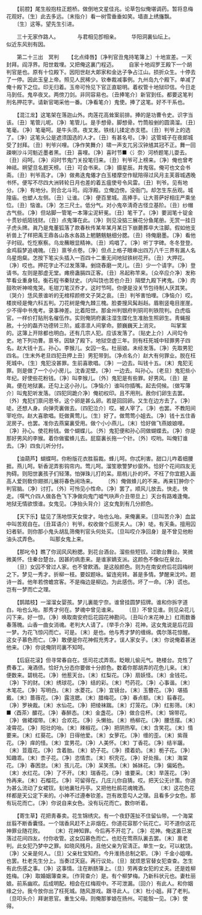 <!-- { "loadSidebar": true } -->
　　【前腔】尾生般抱柱正题桥。做倒地文星佳兆。论草包似俺堪调药。暂将息梅花观好。〔生〕此去多远。〔末指介〕看一树雪垂垂如笑。墙直上绣旛飘。 
　　〔生〕这等。望先生引进。 

　　三十无家作路人。　　　　与君相见卽相亲。 
　　华阳洞裏仙坛上。　　　　似近东风别有因。 

　　第二十三出　冥判 
　　【北点绛唇】〔净判官丑鬼持笔簿上〕十地宣差。一天封拜。阎浮界。阳世栽埋。又把俺这裏门程迈。 
　　自家十地阎罗王殿下一个胡判官是也。原有十位殿下。因阳世赵大郞家和金达子争占江山。损折众生。十停去了一停。因此玉皇上帝。照见人民稀少。钦奉裁减事例。九州岛九个殿下。单减了俺十殿下之位。印无归着。玉帝可怜见下官正直聪明。着权管十地狱印信。今日走马到任。鬼卒夜叉。两傍刀剑。非同容易也。〔丑捧笔介〕新官到任。都要这笔判刑名押花字。请新官喝采他一番。〔净看笔介〕鬼使。捧了这笔。好不干系也。 

　　【混江龙】这笔架在落迦山外。肉莲花高耸案前排。捧的是功曹令史。识字当该。〔丑〕笔管儿呢。〔净〕笔管儿。是手想骨。脚想骨。竹筒般剉的圆滴溜。〔丑〕笔毫。〔净〕笔毫呵。是牛头须。夜叉发。铁线儿揉定赤支毸。〔丑〕判爷上的选了。〔净〕这笔头公是遮须国选的人才。〔丑〕有甚名号。〔净〕这管城子在夜郞城受了封拜。〔丑〕判爷兴哩。〔净作笑舞介〕啸一声支兀另汉钟馗其冠不正。舞一回疎喇沙斗河魁近墨者黑。〔丑〕喜哩。〔净〕喜时节■〈氵奈〉河桥题笔儿耍去。〔丑〕闷呵。〔净〕闷时节鬼门关投笔归来。〔丑〕判爷可上榜来。〔净〕俺也曾考神祗。朔望旦名题天榜。〔丑〕可会书来。〔净〕摄星辰。井鬼宿。俺可也文会书斋。〔丑〕判爷高才。〔净〕做弗迭鬼僊才白玉楼摩空作赋陪得过风月主芙蓉城遇晚书怀。便写不尽四大洲转轮日月也差的着五瘟使号令风雷。〔丑〕判爷。见有地分。〔净〕有地分。则合北斗司。阎浮殿。立俺边傍。没衙门。却怎生东岳观。城隍庙。也塑人左侧。〔丑〕让谁。〔净〕便百里城。高捧手。让大菩萨好相庄严乘坐位。〔丑〕恼谁。〔净〕怎三尺土。低分气。对小鬼卒淸奇古怪立基阶。〔丑〕纱帽古气些。〔净〕但站脚一管笔一本簿尘泥轩冕。〔丑〕笔干了。〔净〕要润笔十锭金十贯钞纸陌钱财。〔丑〕点鬼簿在此。〔净〕则见没掂三展花分鱼尾册。无赏一挂日子虎头牌。眞乃是鬼董狐落了款春秋传某年某月某日下崩薨葬卒大注脚。假如他支祈兽上了样把禹王鼎各山各水各路上魍魉魑魅细分腮。〔丑〕待俺磨墨。〔净〕看他子时砚。忔忔察察。乌龙蘸眼显精神。〔丑〕鸡唱了。〔净〕听丁字碑。冬冬登登。金鸡翦梦追魂魄。〔丑〕禀爷点卷。〔净〕但点上格子眼串出四万八千三界有漏人名乌星炮粲。怎按下笔尖头插入一百四十二重无间地狱铁树花开。〔丑〕大押花。〔净〕哎也。押花字止不过发落簿。剉烧舂磨一灵儿。〔丑〕少一个请字。〔净〕登请书。左则是那虚无堂。瘫痨蛊膈四正客。〔丑〕吊起称竿来。〔众卒应介净〕发称竿看业重身轻。衡石程书秦狱史。〔内叫饶也苦也介丑〕隔壁九殿下拷鬼。〔净〕肉鼓吹听神啼鬼哭。毛钳刀笔汉乔才。这时节呵。你便是没关节包待制人厌其笑。〔哭介〕恁风景谁听的无棺椁颜修文子哭之哀。〔丑〕判爷害怕哩。〔净恼介〕哎。楼炭经是俺六科五判。刀花树是俺九棘三槐。脸娄搜风髯赳赳。眉剔竖电目崖崖。少不得中书鬼考。录事神差。比着阳世。那金州判银府判铜司判铁院判。白虎临官。一样价打贴刑名催伍作。实则俺阴府裏注湿生牒化生准胎生照卵生。靑蝇报赦。十分的磊齐功德转三阶。威凛凛人间掌命。颤巍巍天上消灾。 
　　叫掌案的。这簿上开除都也明白。还有几宗人犯。应该发落了。〔贴史上介〕人间勾令史。地下列功曹。禀爷。因缺了殿下。地狱空虚三年。则有枉死城中轻罪男子四名。赵大钱十五。孙心。李猴儿。女囚一名。杜丽娘。未经发落。〔净〕先取男犯四名。〔生末外老旦四犯丑押上丑〕男犯带到。〔净点名介〕赵大有何罪业。脱在枉死城中。〔生〕鬼犯没甚罪。生前喜歌唱。〔净〕一边去。叫钱十五。〔末〕鬼犯无罪。则是做了一个小小房儿。沈香泥壁。〔净〕一边去。叫孙心。〔老旦〕鬼犯些小年纪。好使些花粉钱。〔净〕叫李猴儿。〔外〕鬼犯是有些罪。好男风。〔丑〕是眞。便在地狱裏。还勾上这小孙儿。〔净恼介〕谁叫你插嘴。起去伺候。〔做写簿介〕叫鬼犯听发落。〔四犯同跪介净〕俺初权印。且不用刑。赦你们卵生去罢。〔外〕鬼犯们禀问恩爷。这个卵是甚么卵。若是回回卵。又生在边方去了。〔净〕唗。还想人身。向弹壳裏做去。〔四犯泣介〕哎。被人宰了。〔净〕也罢。不教阳间宰吃你。赵大喜歌唱。贬做黄莺儿。〔生〕好了。做莺莺小姐去。〔净〕钱十五住香泥房子。也罢。准你去燕窠裏受用。做个小小燕儿。〔末〕恰好做飞燕娘娘哩。〔净〕孙心。使花粉钱。做个蝴蝶儿。〔外〕鬼犯便和孙心同做蝴蝶去。〔净〕你是那好男风的李猴。着你做蜜蜂儿去。屁窟裏长拖一个针。〔外〕哎哟。叫俺钉谁去。〔净〕四虫儿听分付。 

　　【油葫芦】蝴蝶呵。你粉版花衣胜翦裁。蜂儿呵。你忒利害。甜口儿咋着细腰捱。燕儿呵。斩香泥弄影钩帘内。莺儿呵。溜笙歌警梦纱窗外。恰好个花间四友无拘碍。则阳世裏孩子们轻薄。怕弹珠儿打的呆。扇梢儿扑的坏。不枉了你宜题入画高人爱则敎你翅挷儿展将春色闹场来。 
　　〔外〕俺做蜂儿的不来。再来钉肿你个判官脑。〔净〕讨打。〔外〕可怜见小性命。〔净〕罢了。顺风儿放去。快走。快走。〔噀气介四人做各色飞下净做向鬼门嘘气吷声介丑带旦上〕天台有路难逢俺。地狱无情欲恨谁。女鬼见。〔净抬头背介〕这女鬼到有几分颜色。 

　　【天下乐】猛见了荡地惊天女俊才。咍也么咍。来俺裏来。〔旦叫苦介净〕血盆中叫苦观自在。〔丑耳语介〕判爷。权收做个后房夫人。〔净〕唗。有天条。擅用囚妇者斩。则你那小鬼头胡乱筛俺判官头何处买。〔旦叫哎介净回身〕是不曾见他粉油头忒弄色。 
　　叫那女鬼上来。 

　　【那叱令】瞧了你润风风粉腮。到花台酒台。溜些些短钗。过歌台舞台。笑微微美怀。住秦台楚台。因甚的病患来。是谁家嫡支派。这颜色不像似在泉台。 
　　〔旦〕女囚不曾过人家。也不曾飮酒。是这般颜色。则为在南安府后花园梅树之下。梦见一秀才。折柳一枝。要奴题咏。留连宛转。甚是多情。梦醒来沈吟。题诗一首。他年若傍蟾宫客。不是梅边是柳边。为此感伤。坏了一命。〔净〕谎也。岂有一梦而亡之理。 

　　【鹊踏枝】一溜溜女婴孩。梦儿裏能宁奈。谁曾挂圆梦招牌。谁和你拆字道白。咍也么咍。那秀才何在。梦魂中曾见谁来。 
　　〔旦〕不曾见谁。则见朵花儿闪下来。好一惊。〔净〕唤取南安府后花园花神勘问。〔丑叫介末花神上〕红雨数番春落魄。山香一曲女消魂。老判大人请了。〔举手介净〕花神。这女鬼说是后花园一梦。为花飞惊闪而亡。可是。〔末〕是也。他与秀才梦的缠绵。偶尔落花惊醒。这女子慕色而亡。〔净〕敢便是你花神假充秀才。误人家女子。〔末〕你说俺着甚迷他来。〔净〕你说俺阴司裏不知呵。 

　　【后庭花滚】但寻常春自在。恁司花忒弄乖。眨眼儿偷元气。艳楼台。克性了费春工。淹酒债。恰好九分态你要做十分颜色。数着你那胡弄的花色儿来。〔末〕便数来。碧桃花。〔净〕他惹天台。〔末〕红梨花。〔净〕扇妖怪。〔末〕金钱花。〔净〕下的财。〔末〕绣球花。〔净〕结的彩。〔末〕芍药花。〔净〕心事谐。〔末〕木笔花。〔净〕写明白。〔末〕水菱花。〔净〕宜镜台。〔末〕玉簪花。〔净〕堪插戴。〔末〕蔷薇花。〔净〕露渲腮。〔末〕腊梅花。〔净〕春点额。〔末〕翦春花。〔净〕罗袂裁。〔末〕水仙花。〔净〕把绫袜踹。〔末〕灯笼花。〔净〕红影筛。〔末〕■〈酉茶〉醾花。〔净〕春醉态。〔末〕金盏花。〔净〕做合卺杯。〔末〕锦带花。〔净〕做裙褶带。〔末〕合欢花。〔净〕头懒抬。〔末〕杨柳花。〔净〕腰恁摆。〔末〕凌霄花。〔净〕阳壮的咍。〔末〕辣椒花。〔净〕把阴热窄。〔末〕含笑花。〔末〕情要来。〔末〕红葵花。〔净〕日得他爱。〔末〕女萝花。〔净〕缠的歪。〔末〕紫薇花。〔净〕痒的怪。〔末〕宜男花。〔净〕人美怀。〔末〕丁香花。〔净〕结半躧。〔末〕荳蔻花。〔净〕含着胎。〔末〕奶子花。〔净〕摸着奶。〔末〕栀子花。〔净〕知趣乖。〔末〕柰子花。〔净〕恣情柰。〔末〕枳壳花。〔净〕好处揩。〔末〕海棠花。〔净〕春困怠。〔末〕孩儿花。〔净〕呆笑孩。〔末〕姊妹花。〔净〕偏妬色。〔末〕水红花。〔净〕了不开。〔末〕瑞香花。〔净〕谁要采。〔末〕旱莲花。〔净〕怜再来。〔末〕石榴花。〔净〕可留得在。几庄儿你自猜。哎。把天公无计策。你道为甚么流动了女裙钗。刬地裏牡丹亭。又把他杜鹃花魂魄洒。 
　　〔末〕这花色花样都是天公定下来的。小神不过遵奉钦差。岂有故意勾人之理。且看多少女色。那有玩花而亡。〔净〕你说自来女色。没有玩花而亡。数你听着。 

　　【寄生草】花把靑春卖。花生锦绣灾。有一个夜舒莲扯不住留仙带。一个海棠丝翦不断香囊怪。一个瑞香风赶不上非烟在。你道花容那个玩花亡。可不道你这花神罪业随花败。 
　　〔末〕花神知罪。今后再不开花了。〔净〕花神。俺这裏已发落过花间四友。付你收管。这女囚慕色而亡。也贬在莺燕队裏去罢。〔末〕禀老判。此女犯乃梦中之罪。如晓风残月。且他父亲为官淸正。单生一女。可以躭饶。〔净〕父亲是何人。〔旦〕父亲杜宝知府。今升淮扬总制之职。〔净〕千金小姐哩。也罢。杜老先生分上。当奏过天庭。再行议处。〔旦〕就烦恩官替女犯查查。怎生有此伤感之事。〔净〕这事情。注在断肠簿上。〔旦〕劳再查女犯的丈夫。还是姓柳姓梅。〔净〕取婚姻簿查来。〔作背查介〕是。有个柳梦梅。乃新科状元也。妻杜丽娘。前系幽欢。后成明配。相会在红梅观中。不可泄漏。〔回介〕有此人。和你姻缘之分。我今放你出了枉死城。随风游戏。跟寻此人。〔末〕杜小姐。拜了老判。〔旦叩头介〕拜谢恩官。重生父母。则俺那爹娘在扬州。可能彀一见。〔净〕使得。 


